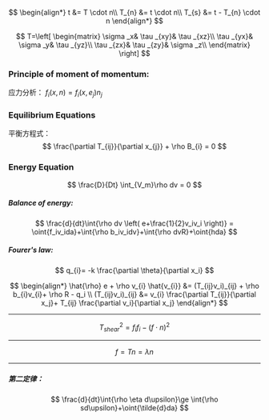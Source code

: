 $$
\begin{align*}
t &=   T \cdot n\\
T_{n} &= t \cdot n\\
T_{s} &= t - T_{n} \cdot n
\end{align*}
$$

$$
T=\left[ \begin{matrix}
	\sigma _x&		\tau _{xy}&		\tau _{xz}\\
	\tau _{yx}&		\sigma _y&		\tau _{yz}\\
	\tau _{zx}&		\tau _{zy}&		\sigma _z\\
\end{matrix} \right] 
$$



### Principle of moment of momentum:

应力分析：
$f_i(x,n) = f_i(x,e_j)n_j$

### Equilibrium Equations
平衡方程式：
$$
\frac{\partial T_{ij}}{\partial x_{j}} + \rho B_{i} = 0
$$


### Energy Equation


$$
\frac{D}{Dt} \int_{V_m}\rho dv = 0
$$




##### Balance of energy:
$$
\frac{d}{dt}\int{\rho dv \left( e+\frac{1}{2}v_iv_i \right)} =
\oint{f_iv_ida}+\int{\rho b_iv_idv}+\int{\rho dvR}+\oint{hda}
$$

##### Fourer's law:
$$
q_{i}= -k \frac{\partial \theta}{\partial x_i}
$$

$$
\begin{align*}
\hat{\rho} e + \rho v_{i} \hat{v_{i}} &= (T_{ij}v_i)_{ij} + \rho b_{i}v_{i}+ \rho R - q_i \\
(T_{ij}v_i)_{ij} &= v_{i} \frac{\partial T_{ij}}{\partial x_j}+ T_{ij} \frac{\partial v_i}{\partial x_j}
\end{align*}
$$


---

$$
T_{shear}^2=f_{i}f_{i}-(f \cdot n)^2
$$

---

$$
f=Tn=\lambda n
$$

---

##### 第二定律：
$$
\frac{d}{dt}\int{\rho \eta d\upsilon}\ge \int{\rho sd\upsilon}+\oint{\tilde{d}da}
$$


